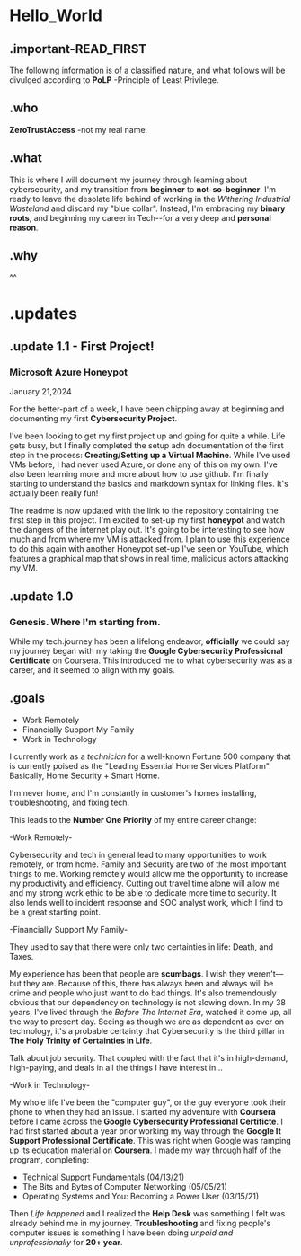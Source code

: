 # Hello_World

## .important-READ_FIRST
The following information is of a classified nature, and what follows will be divulged according to **PoLP** -Principle of Least Privilege.

## .who
**ZeroTrustAccess** -not my real name.

## .what
This is where I will document my journey through learning about cybersecurity, and my transition from **beginner** to **not-so-beginner**. I'm ready to leave the desolate life behind of working in the *Withering Industrial Wasteland* and discard my "blue collar". Instead, I'm embracing my **binary roots**, and beginning my career in Tech--for a very deep and **personal reason**.

## .why

^^

# .updates

## .update 1.1 - **First Project!**
### Microsoft Azure Honeypot
January 21,2024

For the better-part of a week, I have been chipping away at beginning and documenting my first **Cybersecurity Project**.

I've been looking to get my first project up and going for quite a while. Life gets busy, but I finally completed the setup adn documentation of the first step in the process: **Creating/Setting up a Virtual Machine**. While I've used VMs before, I had never used Azure, or done any of this on my own. I've also been learning more and more about how to use github. I'm finally starting to understand the basics and markdown syntax for linking files. It's actually been really fun!

The readme is now updated with the link to the repository containing the first step in this project. I'm excited to set-up my first **honeypot** and watch the dangers of the internet play out. It's going to be interesting to see how much and from where my VM is attacked from. I plan to use this experience to do this again with another Honeypot set-up I've seen on YouTube, which features a graphical map that shows in real time, malicious actors attacking my VM.

## .update 1.0
### Genesis. Where I'm starting from.

While my tech.journey has been a lifelong endeavor, **officially** we could say my journey began with my taking the **Google Cybersecurity Professional Certificate** on Coursera. This introduced me to what cybersecurity was as a career, and it seemed to align with my goals. 

## .goals

- Work Remotely
- Financially Support My Family
- Work in Technology


I currently work as a *technician* for a well-known Fortune 500 company that is currently poised as the "Leading Essential Home Services Platform". Basically, Home Security + Smart Home.

I'm never home, and I'm constantly in customer's homes installing, troubleshooting, and fixing tech.

This leads to the **Number One Priority** of my entire career change:

-Work Remotely-

Cybersecurity and tech in general lead to many opportunities to work remotely, or from home. Family and Security are two of the most important things to me. Working remotely would allow me the opportunity to increase my productivity and efficiency. Cutting out travel time alone will allow me and my strong work ethic to be able to dedicate more time to security. It also lends well to incident response and SOC analyst work, which I find to be a great starting point. 

-Financially Support My Family-

They used to say that there were only two certainties in life: Death, and Taxes.

My experience has been that people are **scumbags**. I wish they weren't—but they are. Because of this, there has always been and always will be crime and people who just want to do bad things. It's also tremendously obvious that our dependency on technology is not slowing down. In my 38 years, I've lived through the *Before The Internet Era*, watched it come up, all the way to present day. Seeing as though we are as dependent as ever on technology, it's a probable certainty that Cybersecurity is the third pillar in **The Holy Trinity of Certainties in Life**.

Talk about job security. That coupled with the fact that it's in high-demand, high-paying, and deals in all the things I have interest in... 

-Work in Technology-

My whole life I've been the "computer guy", or the guy everyone took their phone to when they had an issue. I started my adventure with **Coursera** before I came across the **Google Cybersecurity Professional Certificte**. I had first started about a year prior working my way through the **Google It Support Professional Certificate**. This was right when Google was ramping up its education material on **Coursera**. I made my way through half of the program, completing:
- Technical Support Fundamentals (04/13/21)
- The Bits and Bytes of Computer Networking (05/05/21)
- Operating Systems and You: Becoming a Power User (03/15/21)

Then *Life happened* and I realized the **Help Desk** was something I felt was already behind me in my journey. **Troubleshooting** and fixing people's computer issues is something I have been doing *unpaid and unprofessionally* for **20+ year**.

